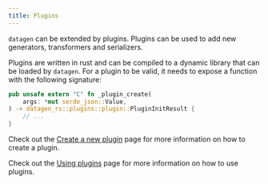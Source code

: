 ```yaml
---
title: Plugins
---
```


`datagen` can be extended by plugins. Plugins can be used to add new
generators, transformers and serializers.

Plugins are written in rust and can be compiled to a dynamic library
that can be loaded by `datagen`. For a plugin to be valid, it needs to
expose a function with the following signature:

```rust
pub unsafe extern "C" fn _plugin_create(
    args: *mut serde_json::Value,
) -> datagen_rs::plugins::plugin::PluginInitResult {
    // ...
}
```

Check out the [Create a new plugin](createPlugin.md) page for more
information on how to create a plugin.

Check out the [Using plugins](usePlugin.md) page for more information
on how to use plugins.
